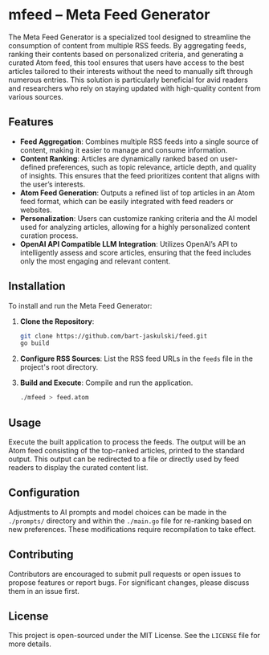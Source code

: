 # mfeed – Meta Feed Generator

The Meta Feed Generator is a specialized tool designed to streamline the consumption of content from multiple RSS feeds. By aggregating feeds, ranking their contents based on personalized criteria, and generating a curated Atom feed, this tool ensures that users have access to the best articles tailored to their interests without the need to manually sift through numerous entries. This solution is particularly beneficial for avid readers and researchers who rely on staying updated with high-quality content from various sources.

## Features

- **Feed Aggregation**: Combines multiple RSS feeds into a single source of content, making it easier to manage and consume information.
- **Content Ranking**: Articles are dynamically ranked based on user-defined preferences, such as topic relevance, article depth, and quality of insights. This ensures that the feed prioritizes content that aligns with the user’s interests.
- **Atom Feed Generation**: Outputs a refined list of top articles in an Atom feed format, which can be easily integrated with feed readers or websites.
- **Personalization**: Users can customize ranking criteria and the AI model used for analyzing articles, allowing for a highly personalized content curation process.
- **OpenAI API Compatible LLM Integration**: Utilizes OpenAI’s API to intelligently assess and score articles, ensuring that the feed includes only the most engaging and relevant content.

## Installation

To install and run the Meta Feed Generator:

1. **Clone the Repository**:
   ```bash
   git clone https://github.com/bart-jaskulski/feed.git
   go build
   ```

1. **Configure RSS Sources**:
   List the RSS feed URLs in the `feeds` file in the project's root directory.

1. **Build and Execute**:
   Compile and run the application.
   ```bash
   ./mfeed > feed.atom
   ```

## Usage

Execute the built application to process the feeds. The output will be an Atom feed consisting of the top-ranked articles, printed to the standard output. This output can be redirected to a file or directly used by feed readers to display the curated content list.

## Configuration

Adjustments to AI prompts and model choices can be made in the `./prompts/` directory and within the `./main.go` file for re-ranking based on new preferences. These modifications require recompilation to take effect.

## Contributing

Contributors are encouraged to submit pull requests or open issues to propose features or report bugs. For significant changes, please discuss them in an issue first.

## License

This project is open-sourced under the MIT License. See the `LICENSE` file for more details.
